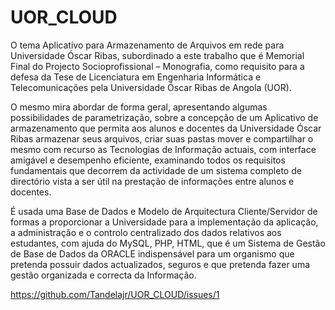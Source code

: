 # UOR_CLOUD
O tema Aplicativo para Armazenamento de Arquivos em rede para Universidade Óscar Ribas, subordinado a este trabalho que é Memorial Final do Projecto Socioprofissional – Monografia, como requisito para a defesa da Tese de Licenciatura em Engenharia Informática e Telecomunicações pela Universidade Óscar Ribas de Angola (UOR). 

O mesmo mira abordar de forma geral, apresentando algumas possibilidades de parametrização, sobre a concepção de um Aplicativo de armazenamento que permita aos alunos e docentes da Universidade Óscar Ribas armazenar seus arquivos, criar suas pastas mover e compartilhar o mesmo com recurso as Tecnologias de Informação actuais, com interface amigável e desempenho eficiente, examinando todos os requisitos fundamentais que decorrem da actividade de um sistema completo de directório  vista a ser útil na prestação de informações entre alunos e docentes. 

É usada uma Base de Dados e Modelo de Arquitectura Cliente/Servidor de formas a proporcionar a Universidade para a implementação da aplicação, a administração  e o controlo centralizado dos dados relativos aos estudantes, com ajuda do MySQL, PHP, HTML, que é um Sistema de Gestão de Base de Dados da ORACLE indispensável para um organismo que pretenda possuir dados actualizados, seguros e que pretenda fazer uma gestão organizada e correcta da Informação.

https://github.com/Tandelajr/UOR_CLOUD/issues/1
